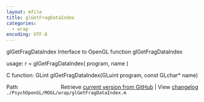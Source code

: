 ```yaml
---
layout: mfile
title: glGetFragDataIndex
categories:
  - wrap
encoding: UTF-8
---
```


glGetFragDataIndex  Interface to OpenGL function glGetFragDataIndex

usage:  r = glGetFragDataIndex( program, name )

C function:  GLint glGetFragDataIndex(GLuint program, const GLchar\* name)


<div class="code_header" style="text-align:right;">
  <span style="float:left;">Path&nbsp;&nbsp;</span> <span class="counter">Retrieve <a href=
  "https://raw.github.com/Psychtoolbox-3/Psychtoolbox-3/beta/./PsychOpenGL/MOGL/wrap/glGetFragDataIndex.m">current version from GitHub</a> | View <a href=
  "https://github.com/Psychtoolbox-3/Psychtoolbox-3/commits/beta/./PsychOpenGL/MOGL/wrap/glGetFragDataIndex.m">changelog</a></span>
</div>
<div class="code">
  <code>./PsychOpenGL/MOGL/wrap/glGetFragDataIndex.m</code>
</div>
